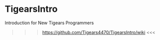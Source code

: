 # TigearsIntro
Introduction for New Tigears Programmers
>>> https://github.com/Tigears4470/TigearsIntro/wiki <<<
